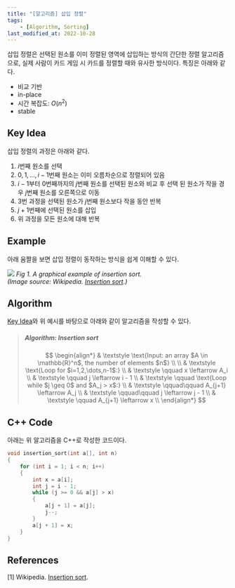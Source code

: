 ```yaml
---
title: "[알고리즘] 삽입 정렬"
tags:
    - [Algorithm, Sorting]
last_modified_at: 2022-10-28
---
```


삽입 정렬은 선택된 원소를 이미 정렬된 영역에 삽입하는 방식의 간단한 정렬 알고리즘으로, 실제 사람이 카드 게임 시 카드를 정렬할 때와 유사한 방식이다. 특징은 아래와 같다.

* 비교 기반
* in-place
* 시간 복잡도: $O(n^2)$
* stable

## Key Idea

삽입 정렬의 과정은 아래와 같다.

1. $i$번째 원소를 선택
2. $0, 1, \dots, i-1$번째 원소는 이미 오름차순으로 정렬되어 있음
3. $i-1$부터 $0$번째까지의 $j$번째 원소를 선택된 원소와 비교 후 선택 된 원소가 작을 경우 $j$번째 원소를 오른쪽으로 이동
4. 3번 과정을 선택된 원소가 $j$번째 원소보다 작을 동안 반복
5. $j + 1$번째에 선택된 원소를 삽입
6. 위 과정을 모든 원소에 대해 반복

## Example

아래 움짤을 보면 삽입 정렬이 동작하는 방식을 쉽게 이해할 수 있다.

![](https://upload.wikimedia.org/wikipedia/commons/0/0f/Insertion-sort-example-300px.gif)
_Fig 1. A graphical example of insertion sort.  
(Image source: Wikipedia. [Insertion sort](https://en.wikipedia.org/wiki/Insertion_sort#/media/File:Insertion-sort-example-300px.gif).)_  

## Algorithm

[Key Idea](#key-idea)와 위 예시를 바탕으로 아래와 같이 알고리즘을 작성할 수 있다.

> ##### $\text{Algorithm: Insertion sort}$  
> $$
> \begin{align*}
> & \textstyle \text{Input: an array $A \in \mathbb{R}^n$, the number of elements $n$} \\
> \\
> & \textstyle \text{Loop for $i=1,2,\dots,n-1$:} \\
> & \textstyle \qquad x \leftarrow A_i \\
> & \textstyle \qquad j \leftarrow i - 1 \\
> & \textstyle \qquad \text{Loop while $j \geq 0$ and $A_j > x$:} \\
> & \textstyle \qquad\qquad A_{j+1} \leftarrow A_j \\
> & \textstyle \qquad\qquad j \leftarrow j - 1 \\
> & \textstyle \qquad A_{j+1} \leftarrow x \\
> \end{align*}
> $$

## C++ Code

아래는 위 알고리즘을 C++로 작성한 코드이다.

```c++
void insertion_sort(int a[], int n)
{
    for (int i = 1; i < n; i++)
    {
        int x = a[i];
        int j = i - 1;
        while (j >= 0 && a[j] > x)
        {
            a[j + 1] = a[j];
            j--;
        }
        a[j + 1] = x;
    }
}
```

## References

[1] Wikipedia. [Insertion sort](https://en.wikipedia.org/wiki/Insertion_sort).
